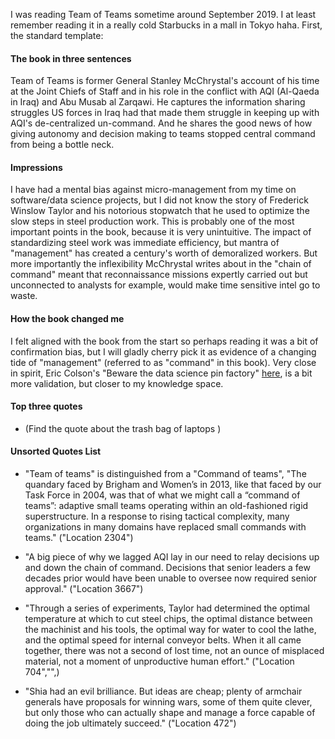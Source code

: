 

I was reading Team of Teams sometime around September 2019. I at least remember reading it in a really cold Starbucks in a mall in Tokyo haha. First, the standard template:

#### The book in three sentences
Team of Teams is former General Stanley McChrystal's account of his time at the Joint Chiefs of Staff and in his role in the conflict with AQI (Al-Qaeda in Iraq) and Abu Musab al Zarqawi. He captures the information sharing struggles US forces in Iraq had that made them struggle in keeping up with AQI's de-centralized un-command. And he shares the good news of how giving autonomy and decision making to teams stopped central command from being a bottle neck.

#### Impressions
I have had a mental bias against micro-management from my time on software/data science projects, but I did not know the story of Frederick Winslow Taylor and his notorious stopwatch that he used to optimize the slow steps in  steel production work. This is probably one of the most important points in the book, because it is very unintuitive. The impact of standardizing steel work was immediate efficiency, but mantra of "management" has created a century's worth of demoralized workers. But more importantly the inflexibility McChrystal writes about in the "chain of command" meant that reconnaissance missions expertly carried out but unconnected to analysts for example, would make time sensitive intel go to waste.

#### How the book changed me
I felt aligned with the book from the start so perhaps reading it was a bit of confirmation bias, but I will gladly cherry pick it as evidence of a changing tide of "management" (referred to as "command" in this book). Very close in spirit, Eric Colson's "Beware the data science pin factory" [here](https://multithreaded.stitchfix.com/blog/2019/03/11/FullStackDS-Generalists/), is a bit more validation, but closer to my knowledge space.

#### Top three quotes
* (Find the quote about the trash bag of laptops )

#### Unsorted Quotes List
* "Team of teams" is distinguished from a "Command of teams", "The quandary faced by Brigham and Women’s in 2013, like that faced by our Task Force in 2004, was that of what we might call a “command of teams”: adaptive small teams operating within an old-fashioned rigid superstructure. In a response to rising tactical complexity, many organizations in many domains have replaced small commands with teams." ("Location 2304")

* "A big piece of why we lagged AQI lay in our need to relay decisions up and down the chain of command. Decisions that senior leaders a few decades prior would have been unable to oversee now required senior approval." ("Location 3667")
* "Through a series of experiments, Taylor had determined the optimal temperature at which to cut steel chips, the optimal distance between the machinist and his tools, the optimal way for water to cool the lathe, and the optimal speed for internal conveyor belts. When it all came together, there was not a second of lost time, not an ounce of misplaced material, not a moment of unproductive human effort."  ("Location 704","",)


* "Shia had an evil brilliance. But ideas are cheap; plenty of armchair generals have proposals for winning wars, some of them quite clever, but only those who can actually shape and manage a force capable of doing the job ultimately succeed."  ("Location 472")
